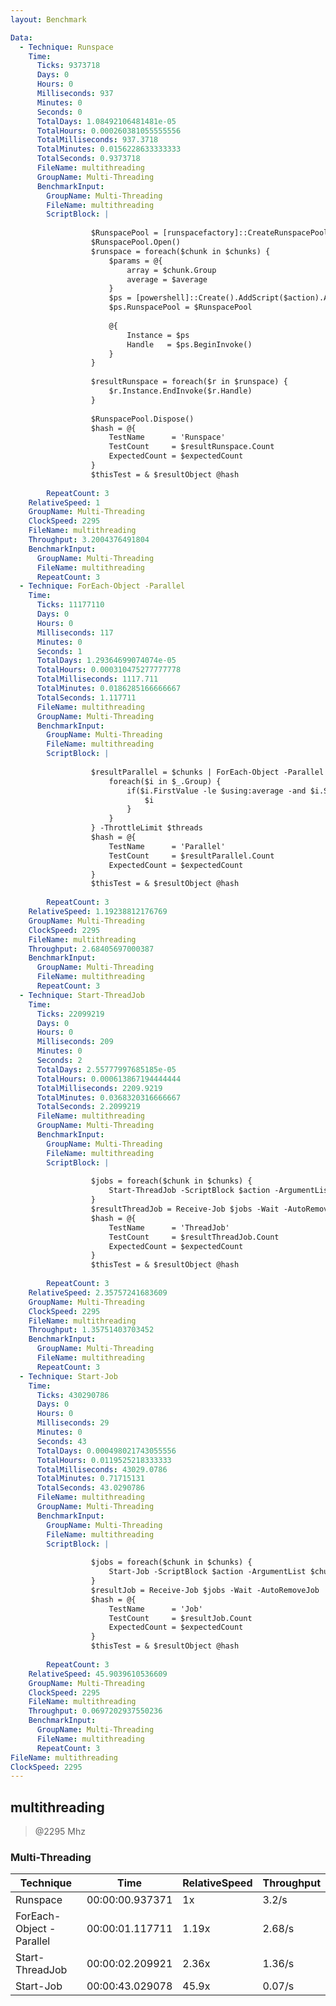```yaml
---
layout: Benchmark

Data: 
  - Technique: Runspace
    Time: 
      Ticks: 9373718
      Days: 0
      Hours: 0
      Milliseconds: 937
      Minutes: 0
      Seconds: 0
      TotalDays: 1.08492106481481e-05
      TotalHours: 0.000260381055555556
      TotalMilliseconds: 937.3718
      TotalMinutes: 0.0156228633333333
      TotalSeconds: 0.9373718
      FileName: multithreading
      GroupName: Multi-Threading
      BenchmarkInput: 
        GroupName: Multi-Threading
        FileName: multithreading
        ScriptBlock: |
          
                  $RunspacePool = [runspacefactory]::CreateRunspacePool(1, $threads)
                  $RunspacePool.Open()
                  $runspace = foreach($chunk in $chunks) {
                      $params = @{
                          array = $chunk.Group
                          average = $average
                      }
                      $ps = [powershell]::Create().AddScript($action).AddParameters($params)
                      $ps.RunspacePool = $RunspacePool
          
                      @{
                          Instance = $ps
                          Handle   = $ps.BeginInvoke()
                      }
                  }
          
                  $resultRunspace = foreach($r in $runspace) {
                      $r.Instance.EndInvoke($r.Handle)
                  }
          
                  $RunspacePool.Dispose()
                  $hash = @{
                      TestName      = 'Runspace'
                      TestCount     = $resultRunspace.Count
                      ExpectedCount = $expectedCount
                  }
                  $thisTest = & $resultObject @hash        
              
        RepeatCount: 3
    RelativeSpeed: 1
    GroupName: Multi-Threading
    ClockSpeed: 2295
    FileName: multithreading
    Throughput: 3.2004376491804
    BenchmarkInput: 
      GroupName: Multi-Threading
      FileName: multithreading
      RepeatCount: 3
  - Technique: ForEach-Object -Parallel
    Time: 
      Ticks: 11177110
      Days: 0
      Hours: 0
      Milliseconds: 117
      Minutes: 0
      Seconds: 1
      TotalDays: 1.29364699074074e-05
      TotalHours: 0.000310475277777778
      TotalMilliseconds: 1117.711
      TotalMinutes: 0.0186285166666667
      TotalSeconds: 1.117711
      FileName: multithreading
      GroupName: Multi-Threading
      BenchmarkInput: 
        GroupName: Multi-Threading
        FileName: multithreading
        ScriptBlock: |
          
                  $resultParallel = $chunks | ForEach-Object -Parallel {
                      foreach($i in $_.Group) {
                          if($i.FirstValue -le $using:average -and $i.SecondValue % 2) {
                              $i
                          }
                      }
                  } -ThrottleLimit $threads
                  $hash = @{
                      TestName      = 'Parallel'
                      TestCount     = $resultParallel.Count
                      ExpectedCount = $expectedCount
                  }
                  $thisTest = & $resultObject @hash        
              
        RepeatCount: 3
    RelativeSpeed: 1.19238812176769
    GroupName: Multi-Threading
    ClockSpeed: 2295
    FileName: multithreading
    Throughput: 2.68405697000387
    BenchmarkInput: 
      GroupName: Multi-Threading
      FileName: multithreading
      RepeatCount: 3
  - Technique: Start-ThreadJob
    Time: 
      Ticks: 22099219
      Days: 0
      Hours: 0
      Milliseconds: 209
      Minutes: 0
      Seconds: 2
      TotalDays: 2.55777997685185e-05
      TotalHours: 0.000613867194444444
      TotalMilliseconds: 2209.9219
      TotalMinutes: 0.0368320316666667
      TotalSeconds: 2.2099219
      FileName: multithreading
      GroupName: Multi-Threading
      BenchmarkInput: 
        GroupName: Multi-Threading
        FileName: multithreading
        ScriptBlock: |
          
                  $jobs = foreach($chunk in $chunks) {
                      Start-ThreadJob -ScriptBlock $action -ArgumentList $chunk.Group, $average -ThrottleLimit $threads
                  }
                  $resultThreadJob = Receive-Job $jobs -Wait -AutoRemoveJob
                  $hash = @{
                      TestName      = 'ThreadJob'
                      TestCount     = $resultThreadJob.Count
                      ExpectedCount = $expectedCount
                  }
                  $thisTest = & $resultObject @hash        
              
        RepeatCount: 3
    RelativeSpeed: 2.35757241683609
    GroupName: Multi-Threading
    ClockSpeed: 2295
    FileName: multithreading
    Throughput: 1.35751403703452
    BenchmarkInput: 
      GroupName: Multi-Threading
      FileName: multithreading
      RepeatCount: 3
  - Technique: Start-Job
    Time: 
      Ticks: 430290786
      Days: 0
      Hours: 0
      Milliseconds: 29
      Minutes: 0
      Seconds: 43
      TotalDays: 0.000498021743055556
      TotalHours: 0.0119525218333333
      TotalMilliseconds: 43029.0786
      TotalMinutes: 0.71715131
      TotalSeconds: 43.0290786
      FileName: multithreading
      GroupName: Multi-Threading
      BenchmarkInput: 
        GroupName: Multi-Threading
        FileName: multithreading
        ScriptBlock: |
          
                  $jobs = foreach($chunk in $chunks) {
                      Start-Job -ScriptBlock $action -ArgumentList $chunk.Group, $average
                  }
                  $resultJob = Receive-Job $jobs -Wait -AutoRemoveJob
                  $hash = @{
                      TestName      = 'Job'
                      TestCount     = $resultJob.Count
                      ExpectedCount = $expectedCount
                  }
                  $thisTest = & $resultObject @hash        
              
        RepeatCount: 3
    RelativeSpeed: 45.9039610536609
    GroupName: Multi-Threading
    ClockSpeed: 2295
    FileName: multithreading
    Throughput: 0.0697202937550236
    BenchmarkInput: 
      GroupName: Multi-Threading
      FileName: multithreading
      RepeatCount: 3
FileName: multithreading
ClockSpeed: 2295
---
```

multithreading
--------------
> @2295 Mhz


### Multi-Threading


|Technique               |Time           |RelativeSpeed|Throughput|
|------------------------|---------------|-------------|----------|
|Runspace                |00:00:00.937371|1x           |3.2/s     |
|ForEach-Object -Parallel|00:00:01.117711|1.19x        |2.68/s    |
|Start-ThreadJob         |00:00:02.209921|2.36x        |1.36/s    |
|Start-Job               |00:00:43.029078|45.9x        |0.07/s    |
